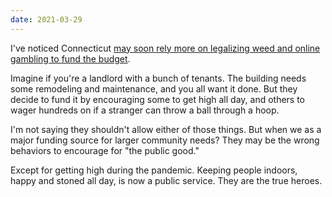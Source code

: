 ```yaml
---
date: 2021-03-29
---
```


I've noticed Connecticut [may soon rely more on legalizing weed and online gambling to fund the budget](https://patch.com/connecticut/across-ct/lamont-proposes-legalized-marijuana-tractor-trailer-mileage-tax).

Imagine if you're a landlord with a bunch of tenants. The building needs some remodeling and maintenance, and you all want it done. But they decide to fund it by encouraging some to get high all day, and others to wager hundreds on if a stranger can throw a ball through a hoop.

I'm not saying they shouldn't allow either of those things. But when we as a major funding source for larger community needs? They may be the wrong behaviors to encourage for "the public good."

Except for getting high during the pandemic. Keeping people indoors, happy and stoned all day, is now a public service. They are the true heroes.
